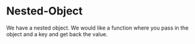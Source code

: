 # Nested-Object
We have a nested object. We would like a function where you pass in the object and a key and get back the value.

